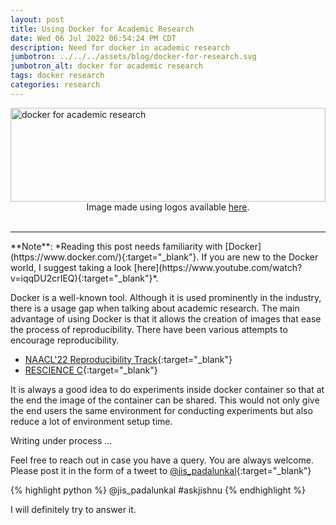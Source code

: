 ```yaml
---
layout: post
title: Using Docker for Academic Research
date: Wed 06 Jul 2022 06:54:24 PM CDT
description: Need for docker in academic research
jumbotron: ../../../assets/blog/docker-for-research.svg
jumbotron_alt: docker for academic research
tags: docker research
categories: research
---
```

<img src="../../../assets/blog/docker-for-research.svg" alt="docker for academic research" width="100%" height="150px" >
<center>Image made using logos available <a href='https://www.docker.com/company/newsroom/media-resources/' target="_blank">here</a>.</center><br>
<hr>
**Note**: *Reading this post needs familiarity with [Docker](https://www.docker.com/){:target="_blank"}. If you are new to the Docker world, I suggest taking a look [here](https://www.youtube.com/watch?v=iqqDU2crIEQ){:target="_blank"}*.


<!-- <hr> -->

Docker is a well-known tool. Although it is used prominently in the industry, there is a usage gap when talking about academic research. The main advantage of using Docker is that it allows the creation of images that ease the process of reproducibility. There have been various attempts to encourage reproducibility.

- [NAACL'22 Reproducibility Track](https://naacl2022-reproducibility-track.github.io/tutorial/){:target="_blank"}
- [RESCIENCE C](http://rescience.githb.io/){:target="_blank"}

It is always a good idea to do experiments inside docker container so that at the end the image of the container can be shared. This would not only give the end users the same environment for conducting experiments but also reduce a lot of environment setup time.

Writing under process ...

Feel free to reach out in case you have a query. You are always welcome. <br>
Please post it in the form of a tweet to
[@jis_padalunkal](https://twitter.com/jis_padalunkal){:target="_blank"}

{% highlight python %}
@jis_padalunkal #askjishnu <your question>
{% endhighlight %}


I will definitely try to answer it.
